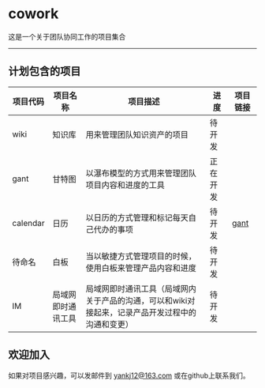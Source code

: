 # cowork
这是一个关于团队协同工作的项目集合

***
## 计划包含的项目
| 项目代码 | 项目名称 | 项目描述 | 进度 | 项目链接 |
|---|---|---|---|---|
| wiki | 知识库 | 用来管理团队知识资产的项目 | 待开发 | |
| gant | 甘特图 | 以瀑布模型的方式用来管理团队项目内容和进度的工具 | 正在开发 | |
| calendar| 日历 | 以日历的方式管理和标记每天自己代办的事项 | 待开发 | [gant](https://github.com/yankj12/gant)|
| 待命名 | 白板 | 当以敏捷方式管理项目的时候，使用白板来管理产品内容和进度 | 待开发 | |
| IM | 局域网即时通讯工具 | 局域网即时通讯工具（局域网内关于产品的沟通，可以和wiki对接起来，记录产品开发过程中的沟通和变更） | 待开发 | |

## 欢迎加入
如果对项目感兴趣，可以发邮件到 yankj12@163.com 或在github上联系我们。
